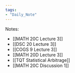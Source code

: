 ```yaml
---
tags:  
- "Daily_Note"  
---
```

  
Notes:  
- [[MATH 20C Lecture 3]]  
- [[DSC 20 Lecture 3]]  
- [[COGS 9 Lecture 3]]  
- [[MATH 20D Lecture 3]]  
- [[TQT Statistical Arbitrage]]  
- [[MATH 20C Discussion 1]]  
